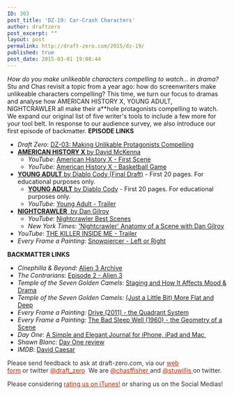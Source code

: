 ```yaml
---
ID: 303
post_title: 'DZ-19: Car-Crash Characters'
author: draftzero
post_excerpt: ""
layout: post
permalink: http://draft-zero.com/2015/dz-19/
published: true
post_date: 2015-03-01 19:08:44
---
```

*How do you make unlikeable characters compelling to watch... in drama?* Stu and Chas revisit a topic from a year ago: how do screenwriters make unlikeable characters compelling? This time, we turn our focus to dramas and analyse how AMERICAN HISTORY X, YOUNG ADULT, NIGHTCRAWLER all make their a**hole protagonists compelling to watch. We expand our original list of five writer's tools to include a few more for your tool belt. In response to our audience survey, we also introduce our first episode of backmatter. **EPISODE LINKS** 
*   *Draft Zero*: <a href="http://draft-zero.com/2014/dz-03/" target="_blank">DZ-03: Making Unlikable Protagonists Compelling</a>
*   <a href="http://www.thescriptsource.net/Scripts/AmericanHistoryX.pdf" target="_blank"><strong>AMERICAN HISTORY X </strong>by David McKenna</a> 
    *   *YouTube*: <a href="https://www.youtube.com/watch?v=2Ea_YBF7yzU" target="_blank">American History X - First Scene</a>
    *   *YouTube*: <a href="https://www.youtube.com/watch?v=xuocNUuhe1M" target="_blank">American History X - Basketball Game</a>
*   <a href="http://traffic.libsyn.com/draftzero/YOUNGADULT_FinalDraft_DiabloCody-20pages.pdf" target="_blank"><strong>YOUNG ADULT</strong> by Diablo Cody (Final Draft)</a> - First 20 pages. For educational purposes only. 
    *   <a href="http://traffic.libsyn.com/draftzero/YOUNG_ADULT_DiabloCody-20pages.pdf" target="_blank"><strong>YOUNG ADULT</strong> by Diablo Cody</a> - First 20 pages. For educational purposes only.
    *   *YouTube*: <a href="https://www.youtube.com/watch?v=Ar_-v7dEEoo" target="_blank">Young Adult - Trailer</a>
*   <a href="lcklst.com/wp-content/uploads/2014/12/NIGHTCRAWLER-Dan-Gilroy.pdf" target="_blank"><strong>NIGHTCRAWLER</strong>  by Dan Gilroy</a> 
    *   *YouTube*: <a href="https://www.youtube.com/watch?v=KW-PYeXsmvY" target="_blank">Nightcrawler Best Scenes</a>
    *   *New York Times*: <a href="https://www.youtube.com/watch?v=qt54tpjWII0" target="_blank">'Nightcrawler' Anatomy of a Scene with Dan Gilroy</a>
*   *YouTube*: <a href="https://www.youtube.com/watch?v=BO9lzxOai10" target="_blank">THE KILLER INSIDE ME - Trailer</a>
*   *Every Frame a Painting*: <a href="https://vimeo.com/110329961" target="_blank">Snowpiercer - Left or Right</a>

**BACKMATTER LINKS** 
*   *Cinephilla & Beyond*: <a href="http://www.cinephiliabeyond.org/take-all-of-the-responsibility-because-youre-going-to-get-all-of-the-blame/" target="_blank">Alien 3 Archive</a>
*   *The Contrarians*: [Episode 2 - Alien 3][1]
*   *Temple of the Seven Golden Camels*: <a href="http://sevencamels.blogspot.com/2012/07/staging-and-how-it-affects-mood-and.html" target="_blank">Staging and How It Affects Mood & Drama</a>
*   *Temple of the Seven Golden Camels:* <a href="http://sevencamels.blogspot.com.au/2009/02/just-little-bit-more-more-flat-and-deep.html" target="_blank">(Just a Little Bit) More Flat and Deep</a>
*   *Every Frame a Painting:* <a href="https://vimeo.com/118321998" target="_blank">Drive (2011) - the Quadrant System</a>
*   *Every Frame a Painting:* <a href="https://vimeo.com/118078262" target="_blank">The Bad Sleep Well (1960) - the Geometry of a Scene</a>
*   *Day One*: <a href="http://dayoneapp.com" target="_blank">A Simple and Elegant Journal for iPhone, iPad and Mac </a>
*   *Shawn Blanc*: <a href="http://shawnblanc.net/2012/08/day-one-review/" target="_blank">Day One review</a>
*   *IMDB*: <a href="http://www.imdb.com/name/nm0128365/" target="_blank">David Caesar</a>

<p style="color: #2d2d2d;">
  Please send feedback to ask at draft-zero.com, via our <a style="font-weight: inherit; font-style: inherit; color: #ba2500;" href="http://draft-zero.com/feedback/" target="_blank">web form</a> or twitter <a style="font-weight: inherit; font-style: inherit; color: #ba2500;" href="https://twitter.com/draft_zero" target="_blank">@draft_zero</a>  We are <a style="font-weight: inherit; font-style: inherit; color: #ba2500;" href="http://www.twitter.com/chasffisher" target="_blank">@chasffisher </a>and <a style="font-weight: inherit; font-style: inherit; color: #ba2500;" href="http://www.twitter.com/stuwillis" target="_blank">@stuwillis </a>on twitter.
</p>

<p style="color: #2d2d2d;">
  Please considering <a style="font-weight: inherit; font-style: inherit; color: #ba2500;" href="https://itunes.apple.com/au/podcast/draft-zero-screenwriting-podcast/id847126598?mt=2&ls=1">rating us on iTunes!</a> or sharing us on the Social Medias!
</p>

 [1]: http://www.google.com/url?q=http%3A%2F%2Fwww.wearethecontrarians.com%2Fepisodes%2F2014%2F12%2F9%2Fepisode-2-alien-3&sa=D&sntz=1&usg=AFQjCNEVWujuU82RHgx7eeCCzA7Z-ImpKw